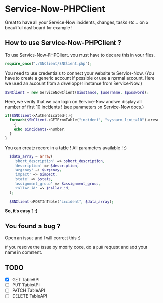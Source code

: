 # Service-Now-PHPClient

Great to have all your Service-Now incidents, changes, tasks etc... on a beautiful dashboard for example !

## How to use Service-Now-PHPClient ?

To use Service-Now-PHPClient, you must have to declare this in your files.

```php
require_once("./SNClient/SNClient.php");
```

You need to use credentials to connect your website to Service-Now.
(You have to create a generic account if possible or use a normal account. Here we used an account from a developper instance from Service-Now.)

```php
$SNClient = new ServiceNowClient($instance, $username, $password);
```

Here, we verify that we can login on Service-Now and we display all number of first 10 incidents ! (see parameters on
  Service-Now docs.)

```php
if($SNClient->Authenticated()){
  foreach($SNClient->GETFromTable("incident", "sysparm_limit=10")->result as $incidents)
	{
    echo $incidents->number;
  }
}
```

You can create record in a table ! All parameters available ! :)
```php
  $data_array = array(
    'short_description' => $short_description,
    'description' => $description,
    'urgency' => $urgency,
    'impact' => $impact,
    'state' => $state,
    'assignment_group' => $assignment_group,
    'caller_id' => $caller_id,
  );

  $SNClient->POSTInTable("incident", $data_array);
```

**So, it's easy ? :)**

## You found a bug ?

Open an issue and I will correct this :)

If you resolve the issue by modify code, do a pull request and add your name in comment.

## TODO
- [x] GET TableAPI
- [ ] PUT TableAPI
- [ ] PATCH TableAPI
- [ ] DELETE TableAPI
